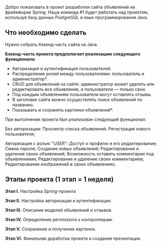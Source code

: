 Добро пожаловать в проект разработки сайта объявлений на фреймворке Spring. Наша команда #1 будет работать над проектом, используя базу данных PostgreSQL и язык программирования Java. 

## Что необходимо сделать

Нужно собрать бэкенд-часть сайта на Java. 

**Бэкенд-часть проекта предполагает реализацию следующего функционала:**

- Авторизация и аутентификация пользователей.
- Распределение ролей между пользователями: пользователь и администратор*.
- CRUD для объявлений на сайте: администратор может удалять или редактировать все объявления, а пользователи — только свои.
- Под каждым объявлением пользователи могут оставлять отзывы.
- В заголовке сайта можно осуществлять поиск объявлений по названию.
- Показывать и сохранять картинки объявлений*.

При выполнении проекта был реализован следующий функционал:

Без авторизации:
Просмотр списка объявлений;
Регистрация нового пользователя;

Авторизация с ролью "USER":
Доступ к профилю и его редактирование;
Смена пароля;
Создание новых объявлений;
Редактирование и удаление своих объявлений;
Возможность оставить комментарии под объявлениями;
Редактирование и удаление своих комментариев;
Редактирование изображений в своих объявлениях;

## Этапы проекта (1 этап = 1 неделя)

**Этап I.** Настройка Spring-проекта

**Этап II.** Настройка авторизации и аутентификации.

**Этап III.** Описание моделей объявлений и отзывов.

**Этап IV.** Определение permissions к контроллерам.

**Этап V.** Сохранение и получение картинок. 

**Этап VI.** Финальная доработка проекта и создание презентации.

